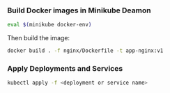 ### Build Docker images in Minikube Deamon

```bash
eval $(minikube docker-env)
```

Then build the image:

```bash
docker build . -f nginx/Dockerfile -t app-nginx:v1
```

### Apply Deployments and Services

```bash
kubectl apply -f <deployment or service name>
```